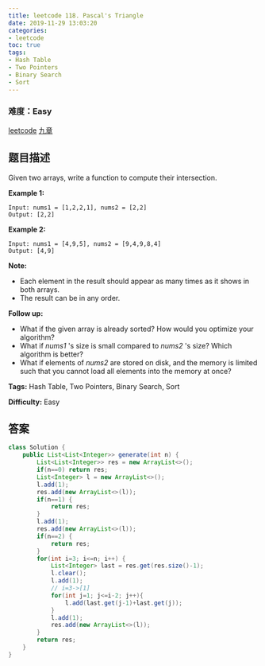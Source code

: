 ```yaml
---
title: leetcode 118. Pascal's Triangle
date: 2019-11-29 13:03:20
categories:
- leetcode
toc: true
tags:
- Hash Table
- Two Pointers
- Binary Search
- Sort
---
```

### 难度：Easy

<a href="https://leetcode.com/problems/pascals-triangle/">leetcode</a>
<a href="https://www.jiuzhang.com/solution/pascals-triangle/">九章</a>
## 题目描述
Given two arrays, write a function to compute their intersection.

**Example 1:**
        
    Input: nums1 = [1,2,2,1], nums2 = [2,2]
    Output: [2,2]
    

**Example 2:**
        
    Input: nums1 = [4,9,5], nums2 = [9,4,9,8,4]
    Output: [4,9]

**Note:**

  * Each element in the result should appear as many times as it shows in both arrays.
  * The result can be in any order.

**Follow up:**

  * What if the given array is already sorted? How would you optimize your algorithm?
  * What if _nums1_ 's size is small compared to _nums2_ 's size? Which algorithm is better?
  * What if elements of _nums2_ are stored on disk, and the memory is limited such that you cannot load all elements into the memory at once?


**Tags:** Hash Table, Two Pointers, Binary Search, Sort

**Difficulty:** Easy
## 答案
<!--more-->
```java
class Solution {
    public List<List<Integer>> generate(int n) {
        List<List<Integer>> res = new ArrayList<>();
        if(n==0) return res;
        List<Integer> l = new ArrayList<>();
        l.add(1);
        res.add(new ArrayList<>(l));
        if(n==1) {
            return res;
        }
        l.add(1);
        res.add(new ArrayList<>(l));
        if(n==2) {
            return res;
        }
        for(int i=3; i<=n; i++) {
            List<Integer> last = res.get(res.size()-1);
            l.clear();
            l.add(1);
            // i=3->[1]     
            for(int j=1; j<=i-2; j++){
                l.add(last.get(j-1)+last.get(j));
            }
            l.add(1);
            res.add(new ArrayList<>(l));
        }
        return res;
    }
}
```
